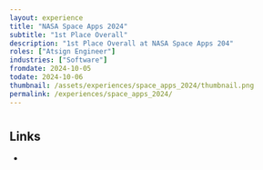 ```yaml
---
layout: experience
title: "NASA Space Apps 2024"
subtitle: "1st Place Overall"
description: "1st Place Overall at NASA Space Apps 204"
roles: ["Atsign Engineer"]
industries: ["Software"]
fromdate: 2024-10-05
todate: 2024-10-06
thumbnail: /assets/experiences/space_apps_2024/thumbnail.png
permalink: /experiences/space_apps_2024/
---
```


#

## Links

-

